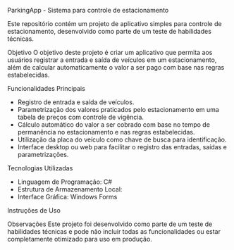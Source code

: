 ParkingApp - Sistema para controle de estacionamento

Este repositório contém um projeto de aplicativo simples para controle de estacionamento, desenvolvido como parte de um teste de habilidades técnicas.

Objetivo
O objetivo deste projeto é criar um aplicativo que permita aos usuários registrar a entrada e saída de veículos em um estacionamento, além de calcular automaticamente o valor a ser pago com base nas regras estabelecidas.

Funcionalidades Principais
- Registro de entrada e saída de veículos.
- Parametrização dos valores praticados pelo estacionamento em uma tabela de preços com controle de vigência.
- Cálculo automático do valor a ser cobrado com base no tempo de permanência no estacionamento e nas regras estabelecidas.
- Utilização da placa do veículo como chave de busca para identificação.
- Interface desktop ou web para facilitar o registro das entradas, saídas e parametrizações.

Tecnologias Utilizadas
- Linguagem de Programação: C#
- Estrutura de Armazenamento Local: 
- Interface Gráfica: Windows Forms

Instruções de Uso


Observações
Este projeto foi desenvolvido como parte de um teste de habilidades técnicas e pode não incluir todas as funcionalidades ou estar completamente otimizado para uso em produção.
